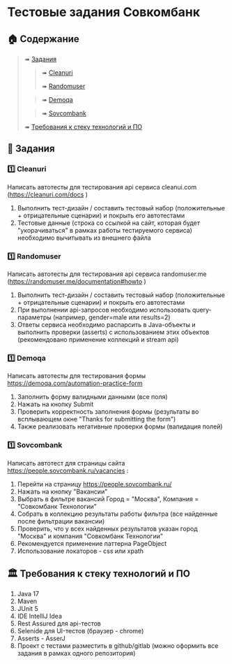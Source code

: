 # Тестовые задания Совкомбанк
## :house: Содержание
> ➠ [Задания](#rocket-задания)
> 
>> ➠ [Cleanuri](#one-cleanuri)
>>
>> ➠ [Randomuser](#two-randomuser)
>
>> ➠ [Demoqa](#three-demoqa)
>
>> ➠ [Sovcombank](#four-sovcombank)
> 
> ➠ [Требования к стеку технологий и ПО](#classical_building-требования-к-стеку-технологий-и-по)


## :rocket: Задания

### :one: Cleanuri
Написать автотесты для тестирования api сервиса cleanui.com (https://cleanuri.com/docs )
1. Выполнить тест-дизайн / составить тестовый набор (положительные + отрицательные сценарии) и покрыть его автотестами
2. Тестовые данные (строка со ссылкой на сайт, которая будет "укорачиваться" в рамках работы тестируемого сервиса) необходимо вычитывать из внешнего файла

### :one: Randomuser
Написать автотесты для тестирования api сервиса randomuser.me (https://randomuser.me/documentation#howto )
1. Выполнить тест-дизайн / составить тестовый набор (положительные + отрицательные сценарии) и покрыть его автотестами
2. При выполнении api-запросов необходимо использовать query-параметры (например, gender=male или results=2)
3. Ответы сервиса необходимо распарсить в Java-объекты и выполнить проверки (asserts) с использованием этих объектов (рекомендовано применение коллекций и stream api)

### :one: Demoqa
Написать автотесты для тестирования формы https://demoqa.com/automation-practice-form
1. Заполнить форму валидными данными (все поля)
2. Нажать на кнопку Submit 
3. Проверить корректность заполнения формы (результаты во всплывающем окне "Thanks for submitting the form")
4. Также реализовать негативные проверки формы (валидация полей)

### :one: Sovcombank
Написать автотест для страницы сайта https://people.sovcombank.ru/vacancies :
1. Перейти на страницу https://people.sovcombank.ru/
2. Нажать на кнопку "Вакансии"
3. Выбрать в фильтре вакансий Город = "Москва", Компания = "Совкомбанк Технологии"
4. Собрать в коллекцию результаты работы фильтра (все найденные после фильтрации вакансии)
5. Проверить, что у всех найденных результатов указан город "Москва" и компания "Совкомбанк Технологии"
6. Рекомендуется применение паттерна PageObject
7. Использование локаторов - css или xpath

## :classical_building: Требования к стеку технологий и ПО
1. Java 17
2. Maven
3. JUnit 5
4. IDE IntelliJ Idea
5. Rest Assured для api-тестов
6. Selenide для UI-тестов (браузер - chrome)
7. Asserts - AsserJ
8. Проект с тестами разместить в github/gitlab (можно оформить все задания в рамках одного репозитория)